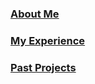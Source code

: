 
### [About Me](https://camizqu.github.io/about)

### [My Experience](https://camizqu.github.io/experience)

### [Past Projects](https://camizqu.github.io/portfolio)